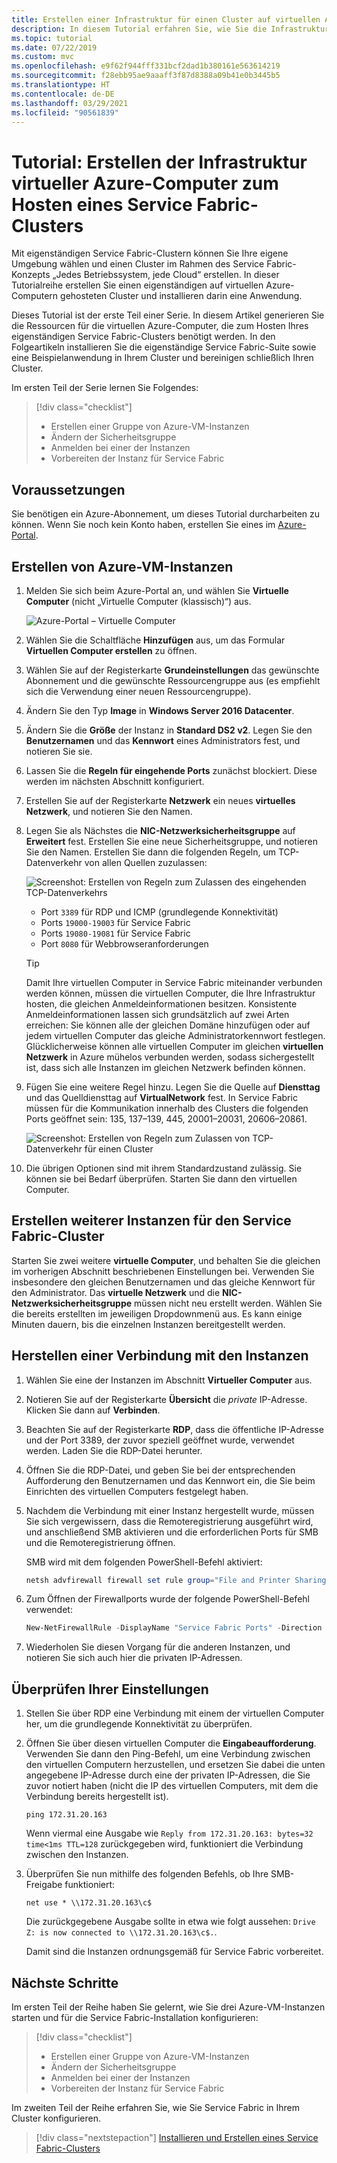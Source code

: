 ```yaml
---
title: Erstellen einer Infrastruktur für einen Cluster auf virtuellen Azure-Computern
description: In diesem Tutorial erfahren Sie, wie Sie die Infrastruktur von virtuellen Azure-Computern zum Ausführen eines Service Fabric-Clusters einrichten.
ms.topic: tutorial
ms.date: 07/22/2019
ms.custom: mvc
ms.openlocfilehash: e9f62f944fff331bcf2dad1b380161e563614219
ms.sourcegitcommit: f28ebb95ae9aaaff3f87d8388a09b41e0b3445b5
ms.translationtype: HT
ms.contentlocale: de-DE
ms.lasthandoff: 03/29/2021
ms.locfileid: "90561839"
---
```

# <a name="tutorial-create-azure-vm-infrastructure-to-host-a-service-fabric-cluster"></a>Tutorial: Erstellen der Infrastruktur virtueller Azure-Computer zum Hosten eines Service Fabric-Clusters

Mit eigenständigen Service Fabric-Clustern können Sie Ihre eigene Umgebung wählen und einen Cluster im Rahmen des Service Fabric-Konzepts „Jedes Betriebssystem, jede Cloud“ erstellen. In dieser Tutorialreihe erstellen Sie einen eigenständigen auf virtuellen Azure-Computern gehosteten Cluster und installieren darin eine Anwendung.

Dieses Tutorial ist der erste Teil einer Serie. In diesem Artikel generieren Sie die Ressourcen für die virtuellen Azure-Computer, die zum Hosten Ihres eigenständigen Service Fabric-Clusters benötigt werden. In den Folgeartikeln installieren Sie die eigenständige Service Fabric-Suite sowie eine Beispielanwendung in Ihrem Cluster und bereinigen schließlich Ihren Cluster.

Im ersten Teil der Serie lernen Sie Folgendes:

> [!div class="checklist"]
> * Erstellen einer Gruppe von Azure-VM-Instanzen
> * Ändern der Sicherheitsgruppe
> * Anmelden bei einer der Instanzen
> * Vorbereiten der Instanz für Service Fabric

## <a name="prerequisites"></a>Voraussetzungen

Sie benötigen ein Azure-Abonnement, um dieses Tutorial durcharbeiten zu können.  Wenn Sie noch kein Konto haben, erstellen Sie eines im [Azure-Portal](https://portal.azure.com).

## <a name="create-azure-virtual-machine-instances"></a>Erstellen von Azure-VM-Instanzen

1. Melden Sie sich beim Azure-Portal an, und wählen Sie **Virtuelle Computer** (nicht „Virtuelle Computer (klassisch)“) aus.

   ![Azure-Portal – Virtuelle Computer][az-console]

2. Wählen Sie die Schaltfläche **Hinzufügen** aus, um das Formular **Virtuellen Computer erstellen** zu öffnen.

3. Wählen Sie auf der Registerkarte **Grundeinstellungen** das gewünschte Abonnement und die gewünschte Ressourcengruppe aus (es empfiehlt sich die Verwendung einer neuen Ressourcengruppe).

4. Ändern Sie den Typ **Image** in **Windows Server 2016 Datacenter**. 
 
5. Ändern Sie die **Größe** der Instanz in **Standard DS2 v2**. Legen Sie den **Benutzernamen** und das **Kennwort** eines Administrators fest, und notieren Sie sie.

6. Lassen Sie die **Regeln für eingehende Ports** zunächst blockiert. Diese werden im nächsten Abschnitt konfiguriert.

7. Erstellen Sie auf der Registerkarte **Netzwerk** ein neues **virtuelles Netzwerk**, und notieren Sie den Namen.

8. Legen Sie als Nächstes die **NIC-Netzwerksicherheitsgruppe** auf **Erweitert** fest. Erstellen Sie eine neue Sicherheitsgruppe, und notieren Sie den Namen. Erstellen Sie dann die folgenden Regeln, um TCP-Datenverkehr von allen Quellen zuzulassen:

   ![Screenshot: Erstellen von Regeln zum Zulassen des eingehenden TCP-Datenverkehrs][sf-inbound]

   * Port `3389` für RDP und ICMP (grundlegende Konnektivität)
   * Ports `19000-19003` für Service Fabric
   * Ports `19080-19081` für Service Fabric
   * Port `8080` für Webbrowseranforderungen

   > [!TIP]
   > Damit Ihre virtuellen Computer in Service Fabric miteinander verbunden werden können, müssen die virtuellen Computer, die Ihre Infrastruktur hosten, die gleichen Anmeldeinformationen besitzen.  Konsistente Anmeldeinformationen lassen sich grundsätzlich auf zwei Arten erreichen: Sie können alle der gleichen Domäne hinzufügen oder auf jedem virtuellen Computer das gleiche Administratorkennwort festlegen. Glücklicherweise können alle virtuellen Computer im gleichen **virtuellen Netzwerk** in Azure mühelos verbunden werden, sodass sichergestellt ist, dass sich alle Instanzen im gleichen Netzwerk befinden können.

9. Fügen Sie eine weitere Regel hinzu. Legen Sie die Quelle auf **Diensttag** und das Quelldiensttag auf **VirtualNetwork** fest. In Service Fabric müssen für die Kommunikation innerhalb des Clusters die folgenden Ports geöffnet sein: 135, 137–139, 445, 20001–20031, 20606–20861.

   ![Screenshot: Erstellen von Regeln zum Zulassen von TCP-Datenverkehr für einen Cluster][vnet-inbound]

10. Die übrigen Optionen sind mit ihrem Standardzustand zulässig. Sie können sie bei Bedarf überprüfen. Starten Sie dann den virtuellen Computer.

## <a name="creating-more-instances-for-your-service-fabric-cluster"></a>Erstellen weiterer Instanzen für den Service Fabric-Cluster

Starten Sie zwei weitere **virtuelle Computer**, und behalten Sie die gleichen im vorherigen Abschnitt beschriebenen Einstellungen bei. Verwenden Sie insbesondere den gleichen Benutzernamen und das gleiche Kennwort für den Administrator. Das **virtuelle Netzwerk** und die **NIC-Netzwerksicherheitsgruppe** müssen nicht neu erstellt werden. Wählen Sie die bereits erstellten im jeweiligen Dropdownmenü aus. Es kann einige Minuten dauern, bis die einzelnen Instanzen bereitgestellt werden.

## <a name="connect-to-your-instances"></a>Herstellen einer Verbindung mit den Instanzen

1. Wählen Sie eine der Instanzen im Abschnitt **Virtueller Computer** aus.

2. Notieren Sie auf der Registerkarte **Übersicht** die *private* IP-Adresse. Klicken Sie dann auf **Verbinden**.

3. Beachten Sie auf der Registerkarte **RDP**, dass die öffentliche IP-Adresse und der Port 3389, der zuvor speziell geöffnet wurde, verwendet werden. Laden Sie die RDP-Datei herunter.
 
4. Öffnen Sie die RDP-Datei, und geben Sie bei der entsprechenden Aufforderung den Benutzernamen und das Kennwort ein, die Sie beim Einrichten des virtuellen Computers festgelegt haben.

5. Nachdem die Verbindung mit einer Instanz hergestellt wurde, müssen Sie sich vergewissern, dass die Remoteregistrierung ausgeführt wird, und anschließend SMB aktivieren und die erforderlichen Ports für SMB und die Remoteregistrierung öffnen.

   SMB wird mit dem folgenden PowerShell-Befehl aktiviert:

   ```powershell
   netsh advfirewall firewall set rule group="File and Printer Sharing" new enable=Yes
   ```

6. Zum Öffnen der Firewallports wurde der folgende PowerShell-Befehl verwendet:

   ```powershell
   New-NetFirewallRule -DisplayName "Service Fabric Ports" -Direction Inbound -Action Allow -RemoteAddress LocalSubnet -Protocol TCP -LocalPort 135, 137-139, 445
   ```

7. Wiederholen Sie diesen Vorgang für die anderen Instanzen, und notieren Sie sich auch hier die privaten IP-Adressen.

## <a name="verify-your-settings"></a>Überprüfen Ihrer Einstellungen

1. Stellen Sie über RDP eine Verbindung mit einem der virtuellen Computer her, um die grundlegende Konnektivität zu überprüfen.

2. Öffnen Sie über diesen virtuellen Computer die **Eingabeaufforderung**. Verwenden Sie dann den Ping-Befehl, um eine Verbindung zwischen den virtuellen Computern herzustellen, und ersetzen Sie dabei die unten angegebene IP-Adresse durch eine der privaten IP-Adressen, die Sie zuvor notiert haben (nicht die IP des virtuellen Computers, mit dem die Verbindung bereits hergestellt ist).

   ```
   ping 172.31.20.163
   ```

   Wenn viermal eine Ausgabe wie `Reply from 172.31.20.163: bytes=32 time<1ms TTL=128` zurückgegeben wird, funktioniert die Verbindung zwischen den Instanzen.

3. Überprüfen Sie nun mithilfe des folgenden Befehls, ob Ihre SMB-Freigabe funktioniert:

   ```
   net use * \\172.31.20.163\c$
   ```

   Die zurückgegebene Ausgabe sollte in etwa wie folgt aussehen: `Drive Z: is now connected to \\172.31.20.163\c$.`.


   Damit sind die Instanzen ordnungsgemäß für Service Fabric vorbereitet.

## <a name="next-steps"></a>Nächste Schritte

Im ersten Teil der Reihe haben Sie gelernt, wie Sie drei Azure-VM-Instanzen starten und für die Service Fabric-Installation konfigurieren:

> [!div class="checklist"]
> * Erstellen einer Gruppe von Azure-VM-Instanzen
> * Ändern der Sicherheitsgruppe
> * Anmelden bei einer der Instanzen
> * Vorbereiten der Instanz für Service Fabric

Im zweiten Teil der Reihe erfahren Sie, wie Sie Service Fabric in Ihrem Cluster konfigurieren.

> [!div class="nextstepaction"]
> [Installieren und Erstellen eines Service Fabric-Clusters](service-fabric-tutorial-standalone-create-service-fabric-cluster.md)

<!-- IMAGES -->
[az-console]: ./media/service-fabric-tutorial-standalone-azure-create-infrastructure/az-console.png
[sf-inbound]: ./media/service-fabric-tutorial-standalone-azure-create-infrastructure/sf-inbound.png
[vnet-inbound]: ./media/service-fabric-tutorial-standalone-azure-create-infrastructure/vnet-inbound.png
